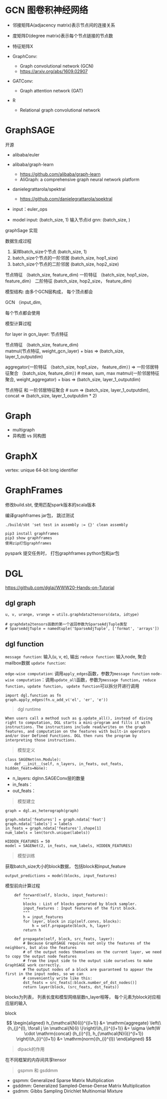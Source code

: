



# GCN 图卷积神经网络
- 邻接矩阵A(adjacency matrix)表示节点间的连接关系
- 度矩阵D(degree matrix)表示每个节点链接的节点数
- 特征矩阵X

- GraphConv: 
  - Graph convolutional network (GCN)
  - https://arxiv.org/abs/1609.02907

- GATConv:
  - Graph attention network (GAT)

- R
  - Relational graph convolutional network


# GraphSAGE


开源
- alibaba/euler
- alibaba/graph-learn 
  - https://github.com/alibaba/graph-learn
  - AliGraph: a comprehensive graph neural network platform
- danielegrattarola/spektral
  - https://github.com/danielegrattarola/spektral


- input：euler_ops

- model
input: (batch_size, 1)  输入节点id
gnn: (batch_size, )


graphSage 实现


数据生成过程

1. 采样batch_size个节点 (batch_size, 1)
2. batch_size个节点的一阶邻居 (batch_size, hop1_size)
3. batch_size个节点的二阶邻居 (batch_size, hop2_size)


节点特征 （batch_size, feature_dim)
一阶特征 （batch_size, hop1_size， feature_dim）
二阶特征  (batch_size, hop2_size， feature_dim)



模型结构: 由多个GCN层构成， 每个顶点都会

GCN （input_dim, 

每个节点都会使用


模型计算过程

for layer in gcn_layer:
  节点特征

  节点特征 （batch_size, feature_dim)  
  matmul(节点特征, weight_gcn_layer) + bias  =>  (batch_size, layer_1_outputdim)

  aggregator(一阶特征 （batch_size, hop1_size， feature_dim）) => 一阶邻居特征聚合 （batch_size, feature_dim）)   # mean, sum, max
  matmul(一阶邻居特征聚合, weight_aggregator) + bias => (batch_size, layer_1_outputdim)


  节点特征 和 一阶邻居特征聚合 # sum => (batch_size, layer_1_outputdim),  concat => (batch_size, layer_1_outputdim * 2)



# Graph
- multigraph
- 异构图 vs 同构图


# GraphX 
vertex: unique 64-bit long identifier

# GraphFrames

修改build.sbt, 使用匹配spark版本的scala版本

编译graphframes jar包， 跳过测试
```
./build/sbt 'set test in assembly := {}' clean assembly
```

```
pip3 install graphframes
pip3 show graphframes
使用zip打包graphframes
```

pyspark 提交任务时， 打包graphframes python包和jar包


# DGL

https://github.com/dglai/WWW20-Hands-on-Tutorial


## dgl graph

```
u, v, urange, vrange = utils.graphdata2tensors(data, idtype)

# graphdata2tensors函数的第一个返回参数为SparseAdjTuple类型
# SparseAdjTuple = namedtuple('SparseAdjTuple', ['format', 'arrays'])

```



## dgl function

`message function`:  输入(u, v, e), 输出
`reduce function`: 输入node, 聚合mailbox数据
`update function`: 


`edge-wise computation`: 调用`apply_edges`函数，参数为`message function`
`node-wise computation`：调用`update_all`函数，参数为`message function`，`reduce function`，`update function`， `update function`可以拆分开进行调用

```
import dgl.function as fn
graph.apply_edges(fn.u_add_v('el', 'er', 'e'))
```


> dgl runtime

```
When users call a method such as g.update_all(), instead of diving right to computation, DGL starts a mini-program and fills it with instructions. The instructions include read/writes on the graph features, and computation on the features with built-in operators and/or User Defined Functions. DGL then runs the program by interpreting those instructions.
```




> 模型定义  
```
class SAGENet(nn.Module):
    def __init__(self, n_layers, in_feats, out_feats, hidden_feats=None):
```
- n_layers: dglnn.SAGEConv层的数量
- in_feats：
- out_feats： 

> 模型建立
```
graph = dgl.as_heterograph(graph)

graph.ndata['features'] = graph.ndata['feat']
graph.ndata['labels'] = labels
in_feats = graph.ndata['features'].shape[1]
num_labels = len(torch.unique(labels))

HIDDEN_FEATURES = 50
model = SAGENet(2, in_feats, num_labels, HIDDEN_FEATURES)
```

> 模型训练

获取batch_size大小的block数据， 包括block和input_feature

```
output_predictions = model(blocks, input_features)
```

模型前向计算过程
```
    def forward(self, blocks, input_features):
        """
        blocks : List of blocks generated by block sampler.
        input_features : Input features of the first block.
        """
        h = input_features
        for layer, block in zip(self.convs, blocks):
            h = self.propagate(block, h, layer)
        return h

    def propagate(self, block, src_feats, layer):
        # Because GraphSAGE requires not only the features of the neighbors, but also the features
        # of the output nodes themselves on the current layer, we need to copy the output node features
        # from the input side to the output side ourselves to make GraphSAGE work correctly.
        # The output nodes of a block are guaranteed to appear the first in the input nodes, so we can
        # conveniently write like this:
        dst_feats = src_feats[:block.number_of_dst_nodes()]
        return layer(block, (src_feats, dst_feats))
```
blocks为列表， 列表长度和模型网络层数n_layer相等， 每个元素为block对应相应层的输入

block

$$
\begin{aligned}
h_{\mathcal{N}(i)}^{(l+1)} 
&= \mathrm{aggregate} \left(\{h_{j}^{l}, \forall j \in \mathcal{N}(i) \}\right)\\h_{i}^{(l+1)} 
&= \sigma \left(W \cdot \mathrm{concat}
(h_{i}^{l}, h_{\mathcal{N}(i)}^{l+1}) \right)\\h_{i}^{(l+1)} 
&= \mathrm{norm}(h_{i}^{l})
\end{aligned}
$$


> dlpack的作用

在不同框架的内存间共享tensor

> gspmm 和 gsddmm

- gspmm: Generalized Sparse Matrix Multiplication
- gsddmm: Generalized Sampled-Dense-Dense Matrix Multiplication
- gsdmm: Gibbs Sampling Dirichlet Multinomial Mixture